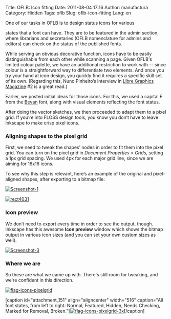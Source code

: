 Title: OFLB: Icon fitting
Date: 2011-08-04 17:16
Author: manufactura
Category: Hidden
Tags: oflb
Slug: oflb-icon-fitting
Lang: en

<!--:en-->One of our tasks in OFLB is to design status icons for various
states that a font can have. They are to be featured in the admin
section, where librarians and secretaries (OFLB nomenclature for admins
and editors) can check on the status of the published fonts.

While serving an obvious decorative function, icons have to be easily
distinguishable from each other while scanning a page. Given OFLB's
limited colour palette, we have an additional restriction to work with
-- since colour is a straightforward way to differentiate two elements.
And once you try your hand at icon design, you quickly find it requires
a specific skill set of its own. (Regarding this, Nuno Pinheiro’s
interview in [Libre Graphics Magazine](http://libregraphicsmag.com) \#2
is a great read.)

Earlier, we posted initial ideas for those icons. For this, we used a
capital F from the
[Bevan](http://www.google.com/webfonts/family?family=Bevan) font, along
with visual elements reflecting the font status.

After doing the vector sketches, we then proceeded to adapt them to a
pixel grid. If you’re into FLOSS design tools, you know you don’t have
to leave Inkscape to make crisp pixel icons.

### Aligning shapes to the pixel grid

First, we need to tweak the shapes’ nodes in order to fit them into the
pixel grid. You can turn on the pixel grid in *Document Properties \>
Grids*, setting a 1px grid spacing. We used 4px for each major grid
line, since we are aiming for 16x16 icons.

To see why this step is relevant, here’s an example of the original and
pixel-aligned shapes, after exporting to a bitmap file:

[![](http://blog.manufacturaindependente.org/wp-content/uploads/2011/08/Screenshot-1.png "Screenshot-1")](http://blog.manufacturaindependente.org/wp-content/uploads/2011/08/Screenshot-1.png)  

[![](http://blog.manufacturaindependente.org/wp-content/uploads/2011/08/rect4031.png "rect4031")](http://blog.manufacturaindependente.org/wp-content/uploads/2011/08/rect4031.png)

### Icon preview

We don’t need to export every time in order to see the output, though.
Inkscape has this awesome **Icon preview** window which shows the bitmap
output in various icon sizes (and you can set your own custom sizes as
well).

[![](http://blog.manufacturaindependente.org/wp-content/uploads/2011/08/Screenshot-3.png "Screenshot-3")](http://blog.manufacturaindependente.org/wp-content/uploads/2011/08/Screenshot-3.png)

### Where we are

So these are what we came up with. There's still room for tweaking, and
we're confident in this direction.

[![](http://blog.manufacturaindependente.org/wp-content/uploads/2011/08/flag-icons-pixelgrid.png "flag-icons-pixelgrid")](http://blog.manufacturaindependente.org/wp-content/uploads/2011/08/flag-icons-pixelgrid.png)

[caption id="attachment\_151" align="aligncenter" width="516"
caption="All font states, from left to right: Normal, Featured, Hidden,
Needs Checking, Marked for Removal,
Broken."][![](http://blog.manufacturaindependente.org/wp-content/uploads/2011/08/flag-icons-pixelgrid-3x.png "flag-icons-pixelgrid-3x")](http://blog.manufacturaindependente.org/wp-content/uploads/2011/08/flag-icons-pixelgrid-3x.png)[/caption]  
<!--:-->

